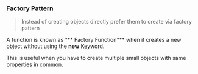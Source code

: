 ### Factory Pattern
> Instead of creating objects directly prefer them to create via factory pattern

A function is known as *** Factory Function*** when it creates a new object without using the **new** Keyword.

This is useful when you have to create multiple small objects with same properties in common.